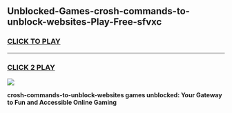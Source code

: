 
## Unblocked-Games-crosh-commands-to-unblock-websites-Play-Free-sfvxc
<h3>
<a href="https://premium76.site?title=crosh-commands-to-unblock-websites&ref=10A">CLICK TO PLAY</a></h3>
<hr>

<h3>
<a href="https://premium76.site?title=crosh-commands-to-unblock-websites&ref=10A">CLICK 2 PLAY</a>
  
</h3>

<a href="https://premium76.site?title=crosh-commands-to-unblock-websites&ref=10A"><img src="https://clearcache.store/games.png"></a>


**crosh-commands-to-unblock-websites games unblocked: Your Gateway to Fun and Accessible Online Gaming**
